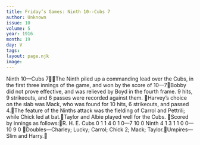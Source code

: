 ```yaml
---
title: Friday’s Games: Ninth 10--Cubs 7
author: Unknown
issue: 10
volume: 5
year: 1916
month: 19
day: V
tags:
layout: page.njk
image:
---
```

Ninth 10—Cubs 7The Ninth piled up a commanding lead over the Cubs, in the first three innings of the game, and won by the score of 10—7Bobby did not prove effective, and was relieved by Boyd in the fourth frame. 9 hits, 9 strikeouts, and 6 passes were recorded against them. Harvey’s choice on the slab was Mack, who was found for 10 hits, 6 strikeouts, and passed 4.The feature of the Ninths attack was the fielding of Carrol and Pettrili; while Chick led at bat.Taylor and Albie played well for the Cubs. Scored by innings as follows:R. H. E. Cubs 0 1 1 4 0 1 0—7 10 0 Ninth 4 1 3 1 1 0 0—10 9 0 Doubles—Charley; Lucky; Carrol; Chick 2; Mack; Taylor.Umpires—Slim and Harry.
